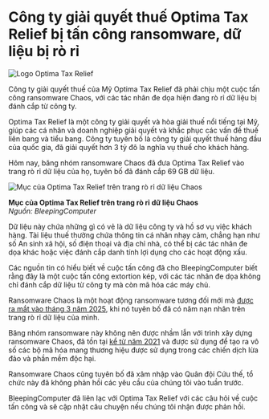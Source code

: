 # Công ty giải quyết thuế Optima Tax Relief bị tấn công ransomware, dữ liệu bị rò rỉ

![Logo Optima Tax Relief](https://www.bleepstatic.com/content/hl-images/2025/06/06/OptimaTax_Relief.jpg)

Công ty giải quyết thuế của Mỹ Optima Tax Relief đã phải chịu một cuộc tấn công ransomware Chaos, với các tác nhân đe dọa hiện đang rò rỉ dữ liệu bị đánh cắp từ công ty.

Optima Tax Relief là một công ty giải quyết và hòa giải thuế nổi tiếng tại Mỹ, giúp các cá nhân và doanh nghiệp giải quyết và khắc phục các vấn đề thuế liên bang và tiểu bang. Công ty tuyên bố là công ty giải quyết thuế hàng đầu của quốc gia, đã giải quyết hơn 3 tỷ đô la nghĩa vụ thuế cho khách hàng.

Hôm nay, băng nhóm ransomware Chaos đã đưa Optima Tax Relief vào trang rò rỉ dữ liệu của họ, tuyên bố đã đánh cắp 69 GB dữ liệu. 

![Mục của Optima Tax Relief trên trang rò rỉ dữ liệu Chaos](https://www.bleepstatic.com/images/news/ransomware/attacks/o/optimatax-relief/chaos-optima.jpg)

**Mục của Optima Tax Relief trên trang rò rỉ dữ liệu Chaos**  
_Nguồn: BleepingComputer_

Dữ liệu này chứa những gì có vẻ là dữ liệu công ty và hồ sơ vụ việc khách hàng. Tài liệu thuế thường chứa thông tin cá nhân nhạy cảm, chẳng hạn như số An sinh xã hội, số điện thoại và địa chỉ nhà, có thể bị các tác nhân đe dọa khác hoặc việc đánh cắp danh tính lợi dụng cho các hoạt động xấu.

Các nguồn tin có hiểu biết về cuộc tấn công đã cho BleepingComputer biết rằng đây là một cuộc tấn công extortion kép, với các tác nhân đe dọa không chỉ đánh cắp dữ liệu từ công ty mà còn mã hóa các máy chủ.

Ransomware Chaos là một hoạt động ransomware tương đối mới mà [được ra mắt vào tháng 3 năm 2025](https://x.com/DarkWebInformer/status/1906795366055391434), khi nó tuyên bố đã có năm nạn nhân trên trang rò rỉ dữ liệu của mình.

Băng nhóm ransomware này không nên được nhầm lẫn với trình xây dựng ransomware Chaos, đã tồn tại [kể từ năm 2021](https://www.trendmicro.com/en%5Fus/research/21/h/chaos-ransomware-a-dangerous-proof-of-concept.html) và được sử dụng để tạo ra vô số các bộ mã hóa mang thương hiệu được sử dụng trong các chiến dịch lừa đảo và phần mềm độc hại.

Ransomware Chaos cũng tuyên bố đã xâm nhập vào Quân đội Cứu thế, tổ chức này đã không phản hồi các yêu cầu của chúng tôi vào tuần trước.

BleepingComputer đã liên lạc với Optima Tax Relief với các câu hỏi về cuộc tấn công và sẽ cập nhật câu chuyện nếu chúng tôi nhận được phản hồi.